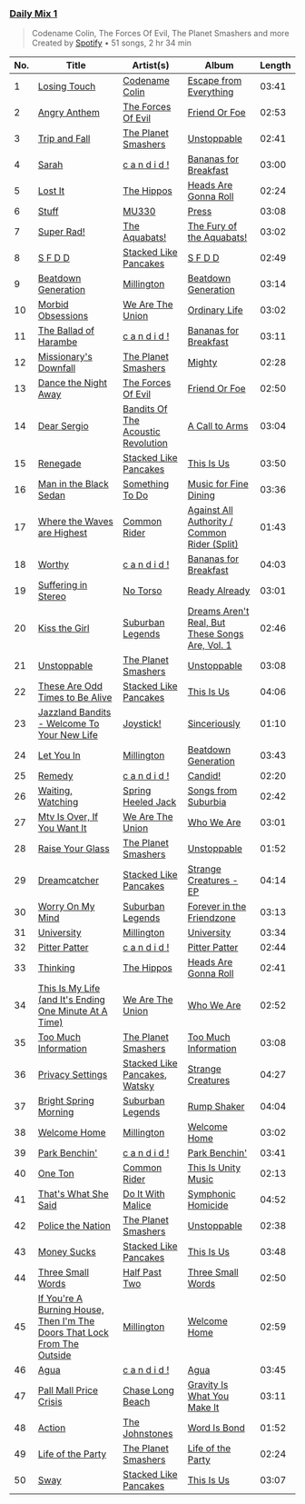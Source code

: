 ### [Daily Mix 1](https://open.spotify.com/playlist/37i9dQZF1E39Gzb56luQni)

> Codename Colin, The Forces Of Evil, The Planet Smashers and more<br>
> Created by [Spotify](https://open.spotify.com/user/spotify) • 51 songs, 2 hr 34 min

| No. | Title | Artist(s) | Album | Length |
|---|---|---|---|---|
| 1 | [Losing Touch](https://open.spotify.com/track/1DYajVvWikfyXr00qDQrdp) | [Codename Colin](https://open.spotify.com/artist/1Iqo2qaOeMI5xf6bF0I2jB) | [Escape from Everything](https://open.spotify.com/album/4httMcgUvgdYF85BdSHwIy) | 03:41 |
| 2 | [Angry Anthem](https://open.spotify.com/track/5lP31iPJoImNmlX5a48eZ3) | [The Forces Of Evil](https://open.spotify.com/artist/1aRbVOxYq8WaO2sf8vhF9s) | [Friend Or Foe](https://open.spotify.com/album/0D0FK6rtxn0SxAh3QS8QaP) | 02:53 |
| 3 | [Trip and Fall](https://open.spotify.com/track/4r2K2p1bnrOsXV3HLjGaJY) | [The Planet Smashers](https://open.spotify.com/artist/2wYNzTzigUWAeVLaxeRrg3) | [Unstoppable](https://open.spotify.com/album/1kJP7cQaT8xHYSKlknNiuS) | 02:41 |
| 4 | [Sarah](https://open.spotify.com/track/25OKrC5mTrtDcsDD382vW3) | [c a n d i d !](https://open.spotify.com/artist/40eScT09blR2WOpG2zbe9o) | [Bananas for Breakfast](https://open.spotify.com/album/2WMb33hspMnoLSRecusl7t) | 03:00 |
| 5 | [Lost It](https://open.spotify.com/track/0BvtEvt2oftqEAwOLl4ujT) | [The Hippos](https://open.spotify.com/artist/6glQCSuzgkNeB7oVMIkiYi) | [Heads Are Gonna Roll](https://open.spotify.com/album/1ShvLX5xWw2wwvBMu3ENWn) | 02:24 |
| 6 | [Stuff](https://open.spotify.com/track/5Rj6Dg1fqFSmw2zhJFp3gh) | [MU330](https://open.spotify.com/artist/1kCnkCPBvBQFZv6njWcD7x) | [Press](https://open.spotify.com/album/2YIF0u9c2xEICAcOePI2Y2) | 03:08 |
| 7 | [Super Rad!](https://open.spotify.com/track/0wZuFLzQhVAJU9JSmdixTE) | [The Aquabats!](https://open.spotify.com/artist/0WgiEOrXlaXJGHKhkd9s4s) | [The Fury of the Aquabats!](https://open.spotify.com/album/3ytuNr6VyEkILS2PG14LCM) | 03:02 |
| 8 | [S F D D](https://open.spotify.com/track/1nGPbFuJ7HuAAzLpJzKRNN) | [Stacked Like Pancakes](https://open.spotify.com/artist/7Fk8bbugoEFZWgUvVoTBBp) | [S F D D](https://open.spotify.com/album/3pWAVCBJLTPqDLM9B6V7v3) | 02:49 |
| 9 | [Beatdown Generation](https://open.spotify.com/track/4XLgiO2wHzSahRD1LMWcvc) | [Millington](https://open.spotify.com/artist/674oSgXMvyLNHMGQKHcUpp) | [Beatdown Generation](https://open.spotify.com/album/00mGLtTXb6AxQjwGTec0Ud) | 03:14 |
| 10 | [Morbid Obsessions](https://open.spotify.com/track/22gBwKtpb1qgBNS7l5feMh) | [We Are The Union](https://open.spotify.com/artist/4AAXAVOZ3fw7M8ILLrKLvs) | [Ordinary Life](https://open.spotify.com/album/6gbRX2quEui9NXZu5ogvz9) | 03:02 |
| 11 | [The Ballad of Harambe](https://open.spotify.com/track/3V4Pxg4Xs4bifKJpYBAFBi) | [c a n d i d !](https://open.spotify.com/artist/40eScT09blR2WOpG2zbe9o) | [Bananas for Breakfast](https://open.spotify.com/album/2WMb33hspMnoLSRecusl7t) | 03:11 |
| 12 | [Missionary's Downfall](https://open.spotify.com/track/2zTd7PPyzGDbRUMQWQvnRt) | [The Planet Smashers](https://open.spotify.com/artist/2wYNzTzigUWAeVLaxeRrg3) | [Mighty](https://open.spotify.com/album/2xlb3sgZWju3qCgszPLWTZ) | 02:28 |
| 13 | [Dance the Night Away](https://open.spotify.com/track/2NLJwdxVmX91ezyMnHRTTE) | [The Forces Of Evil](https://open.spotify.com/artist/1aRbVOxYq8WaO2sf8vhF9s) | [Friend Or Foe](https://open.spotify.com/album/0D0FK6rtxn0SxAh3QS8QaP) | 02:50 |
| 14 | [Dear Sergio](https://open.spotify.com/track/6aK9V4r2uA6Eao5jzuIlNh) | [Bandits Of The Acoustic Revolution](https://open.spotify.com/artist/3aH99kuvOtHmg0XvQe7t8i) | [A Call to Arms](https://open.spotify.com/album/0C70nQsr5BRv8Ih8GWgePr) | 03:04 |
| 15 | [Renegade](https://open.spotify.com/track/3eb7x7iCEd58jykBs6LUB5) | [Stacked Like Pancakes](https://open.spotify.com/artist/7Fk8bbugoEFZWgUvVoTBBp) | [This Is Us](https://open.spotify.com/album/2XrVUgsKtRCSHW2QDbWDj7) | 03:50 |
| 16 | [Man in the Black Sedan](https://open.spotify.com/track/5bpqR5K4OY0WR599MRMGC7) | [Something To Do](https://open.spotify.com/artist/0YlK0Slo7Qk4lhhlSz9xOU) | [Music for Fine Dining](https://open.spotify.com/album/4LAsjxGMUzTtf4TnIu7zH4) | 03:36 |
| 17 | [Where the Waves are Highest](https://open.spotify.com/track/2Evh0s1zBVpeAjlLEqihmC) | [Common Rider](https://open.spotify.com/artist/69T2QHCVGz2Y4hbkkVqbqi) | [Against All Authority / Common Rider (Split)](https://open.spotify.com/album/0OT1gJCj8l4S0UEyhoEi4m) | 01:43 |
| 18 | [Worthy](https://open.spotify.com/track/7mVIxK6ToT32hU3BVnLxHI) | [c a n d i d !](https://open.spotify.com/artist/40eScT09blR2WOpG2zbe9o) | [Bananas for Breakfast](https://open.spotify.com/album/2WMb33hspMnoLSRecusl7t) | 04:03 |
| 19 | [Suffering in Stereo](https://open.spotify.com/track/13tDyccQENtpYlHR5RBHlp) | [No Torso](https://open.spotify.com/artist/65HSFm1zPB0EfcItxV048Q) | [Ready Already](https://open.spotify.com/album/46h4f0Jq2OSKNqkIZ7R9rI) | 03:01 |
| 20 | [Kiss the Girl](https://open.spotify.com/track/28Dgb7BSXcncbFkHlrL6bI) | [Suburban Legends](https://open.spotify.com/artist/3HajGyV6aBMuSobQf1xbNY) | [Dreams Aren't Real, But These Songs Are, Vol. 1](https://open.spotify.com/album/5ErwVpBDEdoXq4GiTLiLTA) | 02:46 |
| 21 | [Unstoppable](https://open.spotify.com/track/1ikzC1az2vXMR060qvDnvW) | [The Planet Smashers](https://open.spotify.com/artist/2wYNzTzigUWAeVLaxeRrg3) | [Unstoppable](https://open.spotify.com/album/1kJP7cQaT8xHYSKlknNiuS) | 03:08 |
| 22 | [These Are Odd Times to Be Alive](https://open.spotify.com/track/2XjCXRIrVuohbIgUG8HHsC) | [Stacked Like Pancakes](https://open.spotify.com/artist/7Fk8bbugoEFZWgUvVoTBBp) | [This Is Us](https://open.spotify.com/album/2XrVUgsKtRCSHW2QDbWDj7) | 04:06 |
| 23 | [Jazzland Bandits - Welcome To Your New Life](https://open.spotify.com/track/5hLJhTQcDKWiy9REkwYqfR) | [Joystick!](https://open.spotify.com/artist/6QNbUrFd32f8tOVhm1pWEF) | [Sinceriously](https://open.spotify.com/album/1h5GbdFzF924Kx7ct3QvER) | 01:10 |
| 24 | [Let You In](https://open.spotify.com/track/0shKXm9KTVDq9pffqJRhmb) | [Millington](https://open.spotify.com/artist/674oSgXMvyLNHMGQKHcUpp) | [Beatdown Generation](https://open.spotify.com/album/00mGLtTXb6AxQjwGTec0Ud) | 03:43 |
| 25 | [Remedy](https://open.spotify.com/track/1kV8JGBGDB4kKwMQDZf6uy) | [c a n d i d !](https://open.spotify.com/artist/40eScT09blR2WOpG2zbe9o) | [Candid!](https://open.spotify.com/album/33mPtRG8wN1dlviSmKmqTj) | 02:20 |
| 26 | [Waiting, Watching](https://open.spotify.com/track/4ejNLckw7K9ct75YsesT2d) | [Spring Heeled Jack](https://open.spotify.com/artist/6cVpGB9varOIk7OEkaLuTs) | [Songs from Suburbia](https://open.spotify.com/album/78cAyhsLxnuVUlNYrlJR8M) | 02:42 |
| 27 | [Mtv Is Over, If You Want It](https://open.spotify.com/track/0V7f4aeM17j8Dr80g6DdyR) | [We Are The Union](https://open.spotify.com/artist/4AAXAVOZ3fw7M8ILLrKLvs) | [Who We Are](https://open.spotify.com/album/1H5ylmhlxpHsoKqNbCI9JC) | 03:01 |
| 28 | [Raise Your Glass](https://open.spotify.com/track/0PfwN1renAd78tKXLJQV1h) | [The Planet Smashers](https://open.spotify.com/artist/2wYNzTzigUWAeVLaxeRrg3) | [Unstoppable](https://open.spotify.com/album/1kJP7cQaT8xHYSKlknNiuS) | 01:52 |
| 29 | [Dreamcatcher](https://open.spotify.com/track/5EcwkzTe649NhX3GzN7kNK) | [Stacked Like Pancakes](https://open.spotify.com/artist/7Fk8bbugoEFZWgUvVoTBBp) | [Strange Creatures - EP](https://open.spotify.com/album/5uL98nzPwql7vBbgvcZ1wm) | 04:14 |
| 30 | [Worry On My Mind](https://open.spotify.com/track/3MaBNo8lI2XJ0ttJuz58hP) | [Suburban Legends](https://open.spotify.com/artist/3HajGyV6aBMuSobQf1xbNY) | [Forever in the Friendzone](https://open.spotify.com/album/4akj5z7wghLEDNxvjyRUOl) | 03:13 |
| 31 | [University](https://open.spotify.com/track/63boKN9qNhEnKvLXnAZtvl) | [Millington](https://open.spotify.com/artist/674oSgXMvyLNHMGQKHcUpp) | [University](https://open.spotify.com/album/0Ljrx55mzrcgccJD6KSSmi) | 03:34 |
| 32 | [Pitter Patter](https://open.spotify.com/track/1PRaurFavMrqTX7dqxpUr0) | [c a n d i d !](https://open.spotify.com/artist/40eScT09blR2WOpG2zbe9o) | [Pitter Patter](https://open.spotify.com/album/2x73b8hyL6IXjD8znjIv7B) | 02:44 |
| 33 | [Thinking](https://open.spotify.com/track/2482o1qkDgPRHqlLTZF5Lq) | [The Hippos](https://open.spotify.com/artist/6glQCSuzgkNeB7oVMIkiYi) | [Heads Are Gonna Roll](https://open.spotify.com/album/1ShvLX5xWw2wwvBMu3ENWn) | 02:41 |
| 34 | [This Is My Life (and It's Ending One Minute At A Time)](https://open.spotify.com/track/7m38dsADhs1aAbLUoaXdrT) | [We Are The Union](https://open.spotify.com/artist/4AAXAVOZ3fw7M8ILLrKLvs) | [Who We Are](https://open.spotify.com/album/1H5ylmhlxpHsoKqNbCI9JC) | 02:52 |
| 35 | [Too Much Information](https://open.spotify.com/track/0tMkEcyCjuzFGw6P5WVHNq) | [The Planet Smashers](https://open.spotify.com/artist/2wYNzTzigUWAeVLaxeRrg3) | [Too Much Information](https://open.spotify.com/album/6ZnacvTzuZgnxnVko3Azbf) | 03:08 |
| 36 | [Privacy Settings](https://open.spotify.com/track/0PZDhwYQYAEaSuFd4uXwz0) | [Stacked Like Pancakes](https://open.spotify.com/artist/7Fk8bbugoEFZWgUvVoTBBp), [Watsky](https://open.spotify.com/artist/3mJ9GlkLzj8Ka7Z7EQaCMi) | [Strange Creatures](https://open.spotify.com/album/0OIRpumxyYIB8TShl0y7iF) | 04:27 |
| 37 | [Bright Spring Morning](https://open.spotify.com/track/2aYzMMmzEusa5DTfXfPxPm) | [Suburban Legends](https://open.spotify.com/artist/3HajGyV6aBMuSobQf1xbNY) | [Rump Shaker](https://open.spotify.com/album/6YdQ4gyLGXW40StiVUqJ4R) | 04:04 |
| 38 | [Welcome Home](https://open.spotify.com/track/1WUVIVaIyAlYiJqykP8gBv) | [Millington](https://open.spotify.com/artist/674oSgXMvyLNHMGQKHcUpp) | [Welcome Home](https://open.spotify.com/album/4RAY9iowJxQLPERawAuiPI) | 03:02 |
| 39 | [Park Benchin'](https://open.spotify.com/track/2FZDoJGmpMPN0z1yCtZ3Xg) | [c a n d i d !](https://open.spotify.com/artist/40eScT09blR2WOpG2zbe9o) | [Park Benchin'](https://open.spotify.com/album/41NXAVzZ7yF3VooTUB92rH) | 03:41 |
| 40 | [One Ton](https://open.spotify.com/track/0LvRcaJ44oxVnCJrXKfrs3) | [Common Rider](https://open.spotify.com/artist/69T2QHCVGz2Y4hbkkVqbqi) | [This Is Unity Music](https://open.spotify.com/album/7HGboM9ezeYIcQrrerNXeY) | 02:13 |
| 41 | [That's What She Said](https://open.spotify.com/track/2iANkH2pPmWm90DYPgvqh1) | [Do It With Malice](https://open.spotify.com/artist/3M3jHecprKP4r8cF3E7epn) | [Symphonic Homicide](https://open.spotify.com/album/6DwxgUHgP73F64iNYp0ksk) | 04:52 |
| 42 | [Police the Nation](https://open.spotify.com/track/2okcO5ZSjMwCl3kBOZujX9) | [The Planet Smashers](https://open.spotify.com/artist/2wYNzTzigUWAeVLaxeRrg3) | [Unstoppable](https://open.spotify.com/album/1kJP7cQaT8xHYSKlknNiuS) | 02:38 |
| 43 | [Money Sucks](https://open.spotify.com/track/4wIsjCPQmPI3rfOdYop4bJ) | [Stacked Like Pancakes](https://open.spotify.com/artist/7Fk8bbugoEFZWgUvVoTBBp) | [This Is Us](https://open.spotify.com/album/2XrVUgsKtRCSHW2QDbWDj7) | 03:48 |
| 44 | [Three Small Words](https://open.spotify.com/track/152UGVEFKkLpjff84P2bxg) | [Half Past Two](https://open.spotify.com/artist/68OATyajBIyM3EDtVObBSB) | [Three Small Words](https://open.spotify.com/album/3Zl1m2HNT2vaS6xoqVKYCq) | 02:50 |
| 45 | [If You're A Burning House, Then I'm The Doors That Lock From The Outside](https://open.spotify.com/track/2HsEHLU7JIe4JOXZVjk15v) | [Millington](https://open.spotify.com/artist/674oSgXMvyLNHMGQKHcUpp) | [Welcome Home](https://open.spotify.com/album/4RAY9iowJxQLPERawAuiPI) | 02:59 |
| 46 | [Agua](https://open.spotify.com/track/5J97i3Tu4G7xTrL3mUHl5N) | [c a n d i d !](https://open.spotify.com/artist/40eScT09blR2WOpG2zbe9o) | [Agua](https://open.spotify.com/album/3GMYs16a4f6MuAtXLuOoXE) | 03:45 |
| 47 | [Pall Mall Price Crisis](https://open.spotify.com/track/2SnAvayzmgh1GgBn7g4sMU) | [Chase Long Beach](https://open.spotify.com/artist/7cTl5WerKTQedwKV4Gj2Wp) | [Gravity Is What You Make It](https://open.spotify.com/album/6IPhVAGoJAkD90idcplVW2) | 03:11 |
| 48 | [Action](https://open.spotify.com/track/2gDS8huUx6E9rYtj4mTtTy) | [The Johnstones](https://open.spotify.com/artist/77KTElksXYzZi1eiRDeNSl) | [Word Is Bond](https://open.spotify.com/album/632nLJzYQdug1qYfD9UpG7) | 01:52 |
| 49 | [Life of the Party](https://open.spotify.com/track/4jjnhkhjaZHp3OtKbyR5f1) | [The Planet Smashers](https://open.spotify.com/artist/2wYNzTzigUWAeVLaxeRrg3) | [Life of the Party](https://open.spotify.com/album/3otX5Lr7krnfvUyCu0NqdN) | 02:24 |
| 50 | [Sway](https://open.spotify.com/track/2ynpjjZhd8RvZEhIR1ciGW) | [Stacked Like Pancakes](https://open.spotify.com/artist/7Fk8bbugoEFZWgUvVoTBBp) | [This Is Us](https://open.spotify.com/album/2XrVUgsKtRCSHW2QDbWDj7) | 03:07 |
